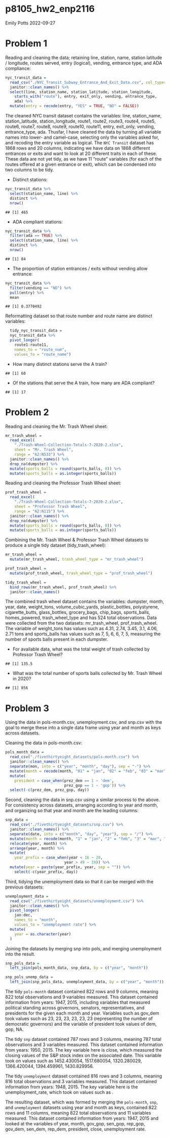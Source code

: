 p8105_hw2_enp2116
================
Emily Potts
2022-09-27

# Problem 1

Reading and cleaning the data; retaining line, station, name, station
latitude / longitude, routes served, entry (logical), vending, entrance
type, and ADA compliance:

``` r
nyc_transit_data =
  read_csv("./NYC_Transit_Subway_Entrance_And_Exit_Data.csv", col_types = cols(Route8 = "c", Route9 = "c", Route10 = "c", Route11 = "c")) %>%
  janitor::clean_names() %>%
  select(line, station_name, station_latitude, station_longitude, 
    starts_with("route"), entry, exit_only, vending, entrance_type, 
    ada) %>%
  mutate(entry = recode(entry, "YES" = TRUE, "NO" = FALSE))
```

The cleaned NYC transit dataset contains the variables: line,
station_name, station_latitude, station_longitude, route1, route2,
route3, route4, route5, route6, route7, route8, route9, route10,
route11, entry, exit_only, vending, entrance_type, ada. Thusfar, I have
cleaned the data by turning all variable names into lower- and
camel-case, selecting only the variables asked for, and recoding the
entry variable as logical. The `NYC Transit` dataset has 1868 rows and
20 columns, indicating we have data on 1868 different entrances or exits
and want to look at 20 different traits in each of these. These data are
not yet tidy, as we have 11 “route” variables (for each of the routes
offered at a given entrance or exit), which can be condensed into two
columns to be tidy.

-   Distinct stations:

``` r
nyc_transit_data %>% 
  select(station_name, line) %>% 
  distinct %>% 
  nrow()
```

    ## [1] 465

-   ADA compliant stations:

``` r
nyc_transit_data %>% 
  filter(ada == TRUE) %>% 
  select(station_name, line) %>% 
  distinct %>% 
  nrow()
```

    ## [1] 84

-   The proportion of station entrances / exits without vending allow
    entrance:

``` r
nyc_transit_data %>% 
  filter(vending == "NO") %>% 
  pull(entry) %>% 
  mean
```

    ## [1] 0.3770492

Reformatting dataset so that route number and route name are distinct
variables:

``` r
  tidy_nyc_transit_data =
  nyc_transit_data %>% 
  pivot_longer(
    route1:route11,
    names_to = "route_num",
    values_to = "route_name")
```

-   How many distinct stations serve the A train?

<!-- -->

    ## [1] 60

-   Of the stations that serve the A train, how many are ADA compliant?

<!-- -->

    ## [1] 17

# Problem 2

Reading and cleaning the Mr. Trash Wheel sheet:

``` r
mr_trash_wheel =
  read_excel(
    "./Trash-Wheel-Collection-Totals-7-2020-2.xlsx",
    sheet = "Mr. Trash Wheel",
    range = "A2:N533") %>%
  janitor::clean_names() %>% 
  drop_na(dumpster) %>% 
  mutate(sports_balls = round(sports_balls, 0)) %>% 
  mutate(sports_balls = as.integer(sports_balls))
```

Reading and cleaning the Professor Trash Wheel sheet:

``` r
prof_trash_wheel =
  read_excel(
    "./Trash-Wheel-Collection-Totals-7-2020-2.xlsx",
    sheet = "Professor Trash Wheel",
    range = "A2:N115") %>%
  janitor::clean_names() %>% 
  drop_na(dumpster) %>% 
  mutate(sports_balls = round(sports_balls, 0)) %>% 
  mutate(sports_balls = as.integer(sports_balls))
```

Combining the Mr. Trash Wheel & Professor Trash Wheel datasets to
produce a single tidy dataset (tidy_trash_wheel):

``` r
mr_trash_wheel = 
  mutate(mr_trash_wheel, trash_wheel_type = "mr_trash_wheel")

prof_trash_wheel = 
  mutate(prof_trash_wheel, trash_wheel_type = "prof_trash_wheel")

tidy_trash_wheel = 
  bind_rows(mr_trash_wheel, prof_trash_wheel) %>%
  janitor::clean_names() 
```

The combined trash wheel dataset contains the variables: dumpster,
month, year, date, weight_tons, volume_cubic_yards, plastic_bottles,
polystyrene, cigarette_butts, glass_bottles, grocery_bags, chip_bags,
sports_balls, homes_powered, trash_wheel_type and has 524 total
observations. Data were collected from the two datasets: mr_trash_wheel,
prof_trash_wheel. The variable of weight_tons has values such as 4.31,
2.74, 3.45, 3.1, 4.06, 2.71 tons and sports_balls has values such as 7,
5, 6, 6, 7, 5, measuring the number of sports balls present in each
dumpster.

-   For available data, what was the total weight of trash collected by
    Professor Trash Wheel?

<!-- -->

    ## [1] 135.5

-   What was the total number of sports balls collected by Mr. Trash
    Wheel in 2020?

<!-- -->

    ## [1] 856

# Problem 3

Using the data in pols-month.csv, unemployment.csv, and snp.csv with the
goal to merge these into a single data frame using year and month as
keys across datasets.

Cleaning the data in pols-month.csv:

``` r
pols_month_data =
  read_csv("./fivethirtyeight_datasets/pols-month.csv") %>%
  janitor::clean_names() %>%
  separate(mon, into = c("year", "month", "day"), sep = "-") %>% 
  mutate(month = recode(month, "01" = "jan", "02" = "feb", "03" = "mar", "04" = "apr", "05" = "may", "06" = "jun", "07" = "jul", "08" = "aug", "09" = "sep", "10" = "oct", "11" = "nov", "12" = "dec")) %>% 
  mutate(
    president = case_when(prez_dem == 1 ~ 'dem',
                          prez_gop == 1 ~ 'gop')) %>% 
  select(-c(prez_dem, prez_gop, day))
```

Second, cleaning the data in snp.csv using a similar process to the
above. For consistency across datasets, arranging according to year and
month, and organizing so that year and month are the leading columns:

``` r
snp_data =
  read_csv("./fivethirtyeight_datasets/snp.csv") %>%
  janitor::clean_names() %>%
  separate(date, into = c("month", "day", "year"), sep = "/") %>% 
  mutate(month = recode(month, "1" = "jan", "2" = "feb", "3" = "mar", "4" = "apr", "5" = "may", "6" = "jun", "7" = "jul", "8" = "aug", "9" = "sep", "10" = "oct", "11" = "nov", "12" = "dec")) %>% 
  relocate(year, month) %>% 
  arrange(year, month) %>% 
  mutate(
    year_prefix = case_when(year < 16 ~ 20,
                          year > 49 ~ 19)) %>% 
  mutate(year = paste(year_prefix, year, sep = "")) %>%
    select(-c(year_prefix, day))
```

Third, tidying the unemployment data so that it can be merged with the
previous datasets:

``` r
unemployment_data =
  read_csv("./fivethirtyeight_datasets/unemployment.csv") %>%
  janitor::clean_names() %>% 
  pivot_longer(
    jan:dec,
    names_to = "month", 
    values_to = "unemployment rate") %>% 
  mutate(
    year = as.character(year)
  )
```

Joining the datasets by merging snp into pols, and merging unemployment
into the result.

``` r
snp_pols_data = 
  left_join(pols_month_data, snp_data, by = c("year", "month"))

snp_pols_unemp_data = 
  left_join(snp_pols_data, unemployment_data, by = c("year", "month"))
```

The tidy `pols-month` dataset contained 822 rows and 9 columns, meaning
822 total observations and 9 variables measured. This dataset contained
information from years: 1947, 2015, including variables that measured
political standing across governors, senators, representatives, and
presidents for the given each month and year. Variables such as gov_dem
took values such as 23, 23, 23, 23, 23, 23 (representing the number of
democratic governors) and the variable of president took values of dem,
gop, NA.

The tidy `snp` dataset contained 787 rows and 3 columns, meaning 787
total observations and 3 variables measured. This dataset contained
information from years: 1950, 2015. The key variable here is close,
which measured the closing values of the S&P stock index on the
associated date. This variable took on values such as 1452.430054,
1517.680054, 1320.280029, 1366.420044, 1394.459961, 1430.829956.

The tidy `unemployment` dataset contained 816 rows and 3 columns,
meaning 816 total observations and 3 variables measured. This dataset
contained information from years: 1948, 2015. The key variable here is
the unemployment_rate, which took on values such as .

The resulting dataset, which was formed by merging the `pols-month`,
`snp`, and `unemployment` datasets using year and month as keys,
contained 822 rows and 11 columns, meaning 822 total observations and 11
variables measured. This dataset contained information from years: 1947,
2015 and looked at the variables of year, month, gov_gop, sen_gop,
rep_gop, gov_dem, sen_dem, rep_dem, president, close, unemployment rate.
